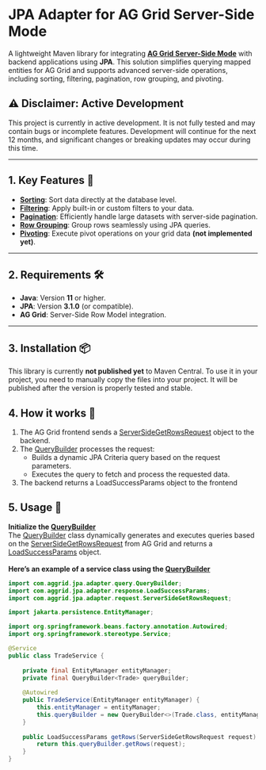 # **JPA Adapter for AG Grid Server-Side Mode**

A lightweight Maven library for integrating **[AG Grid Server-Side Mode](https://ag-grid.com/angular-data-grid/server-side-model/)** with backend applications using **JPA**. This solution simplifies querying mapped entities for AG Grid and supports advanced server-side operations, including sorting, filtering, pagination, row grouping, and pivoting.

## **⚠️ Disclaimer: Active Development**
This project is currently in active development.
It is not fully tested and may contain bugs or incomplete features.
Development will continue for the next 12 months, and significant changes or breaking updates may occur during this time.

---

## **1. Key Features** 🚀

- **[Sorting](https://ag-grid.com/angular-data-grid/server-side-model-sorting/)**: Sort data directly at the database level.
- **[Filtering](https://ag-grid.com/angular-data-grid/server-side-model-filtering/)**: Apply built-in or custom filters to your data.
- **[Pagination](https://ag-grid.com/angular-data-grid/server-side-model-pagination/)**: Efficiently handle large datasets with server-side pagination.
- **[Row Grouping](https://ag-grid.com/angular-data-grid/server-side-model-grouping/)**: Group rows seamlessly using JPA queries.
- **[Pivoting](https://ag-grid.com/angular-data-grid/server-side-model-pivoting/)**: Execute pivot operations on your grid data <b>(not implemented yet)</b>.

---

## **2. Requirements** 🛠️

- **Java**: Version **11** or higher.
- **JPA**: Version **3.1.0** (or compatible).
- **AG Grid**: Server-Side Row Model integration.

---

## **3. Installation** 📦
This library is currently **not published yet** to Maven Central. To use it in your project, you need to manually copy the files into your project.
It will be published after the version is properly tested and stable.


## **4. How it works** 📘
1. The AG Grid frontend sends a [ServerSideGetRowsRequest](https://github.com/smolcan/ag-grid-jpa-adapter/blob/main/src/main/java/com/aggrid/jpa/adapter/request/ServerSideGetRowsRequest.java) object to the backend.
2. The [QueryBuilder](https://github.com/smolcan/ag-grid-jpa-adapter/blob/main/src/main/java/com/aggrid/jpa/adapter/query/QueryBuilder.java) processes the request:
    - Builds a dynamic JPA Criteria query based on the request parameters.
    - Executes the query to fetch and process the requested data.
3. The backend returns a LoadSuccessParams object to the frontend

## **5. Usage** 📘
**Initialize the [QueryBuilder](https://github.com/smolcan/ag-grid-jpa-adapter/blob/main/src/main/java/com/aggrid/jpa/adapter/query/QueryBuilder.java)** <br/>
The [QueryBuilder](https://github.com/smolcan/ag-grid-jpa-adapter/blob/main/src/main/java/com/aggrid/jpa/adapter/query/QueryBuilder.java) class dynamically generates and executes queries based on the [ServerSideGetRowsRequest](https://github.com/smolcan/ag-grid-jpa-adapter/blob/main/src/main/java/com/aggrid/jpa/adapter/request/ServerSideGetRowsRequest.java) from AG Grid and returns a [LoadSuccessParams](https://github.com/smolcan/ag-grid-jpa-adapter/blob/main/src/main/java/com/aggrid/jpa/adapter/response/LoadSuccessParams.java) object. <br/><br/>
**Here’s an example of a service class using the [QueryBuilder](https://github.com/smolcan/ag-grid-jpa-adapter/blob/main/src/main/java/com/aggrid/jpa/adapter/query/QueryBuilder.java)**
```java
import com.aggrid.jpa.adapter.query.QueryBuilder;
import com.aggrid.jpa.adapter.response.LoadSuccessParams;
import com.aggrid.jpa.adapter.request.ServerSideGetRowsRequest;

import jakarta.persistence.EntityManager;

import org.springframework.beans.factory.annotation.Autowired;
import org.springframework.stereotype.Service;

@Service
public class TradeService {
    
    private final EntityManager entityManager;
    private final QueryBuilder<Trade> queryBuilder;
    
    @Autowired
    public TradeService(EntityManager entityManager) {
        this.entityManager = entityManager;
        this.queryBuilder = new QueryBuilder<>(Trade.class, entityManager);
    }
    
    public LoadSuccessParams getRows(ServerSideGetRowsRequest request) {
        return this.queryBuilder.getRows(request);
    }
}
```
